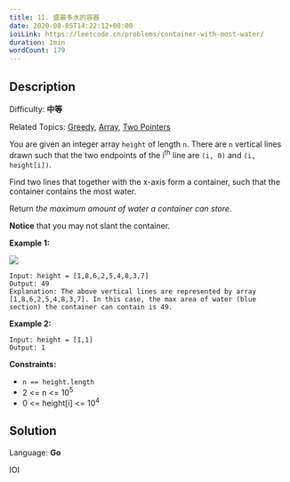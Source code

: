 ```yaml
---
title: 11. 盛最多水的容器
date: 2020-08-05T14:22:12+08:00
ioiLink: https://leetcode.cn/problems/container-with-most-water/
duration: 1min
wordCount: 179
---
```


## Description

Difficulty: **中等**

Related Topics: [Greedy](https://leetcode.cn/tag/https://leetcode.cn/tag/greedy//), [Array](https://leetcode.cn/tag/https://leetcode.cn/tag/array//), [Two Pointers](https://leetcode.cn/tag/https://leetcode.cn/tag/two-pointers//)


You are given an integer array `height` of length `n`. There are `n` vertical lines drawn such that the two endpoints of the i<sup>th</sup> line are `(i, 0)` and `(i, height[i])`.

Find two lines that together with the x-axis form a container, such that the container contains the most water.

Return _the maximum amount of water a container can store_.

**Notice** that you may not slant the container.

**Example 1:**

![](https://s3-lc-upload.s3.amazonaws.com/uploads/2018/07/17/question_11.jpg)

```
Input: height = [1,8,6,2,5,4,8,3,7]
Output: 49
Explanation: The above vertical lines are represented by array [1,8,6,2,5,4,8,3,7]. In this case, the max area of water (blue section) the container can contain is 49.
```

**Example 2:**

```
Input: height = [1,1]
Output: 1
```

**Constraints:**

*   `n == height.length`
*   2 <= n <= 10<sup>5</sup>
*   0 <= height[i] <= 10<sup>4</sup>


## Solution

Language: **Go**

IOI
